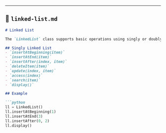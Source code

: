 
---

## 📄 `linked-list.md`

```markdown
# Linked List

The `LinkedList` class supports basic operations using singly or doubly linked nodes.

## Singly Linked List
- `insertAtBeginning(item)`
- `insertAtEnd(item)`
- `insertAfter(index, item)`
- `deleteItem(item)`
- `update(index, item)`
- `access(index)`
- `search(item)`
- `display()`

## Example

```python
ll = LinkedList()
ll.insertAtBeginning(1)
ll.insertAtEnd(3)
ll.insertAfter(0, 2)
ll.display()
